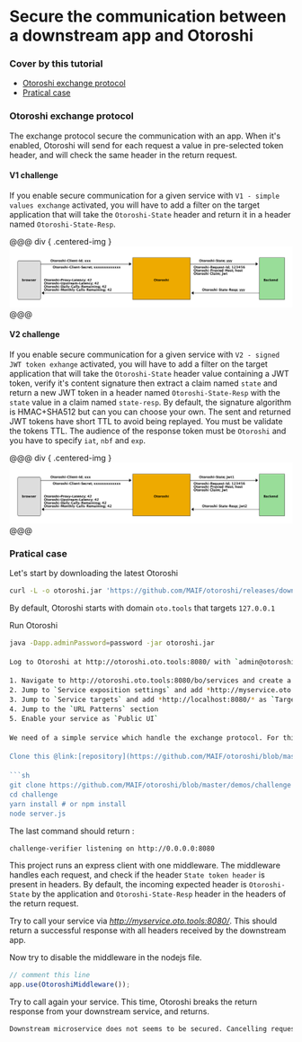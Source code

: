 # Secure the communication between a downstream app and Otoroshi

### Cover by this tutorial
- [Otoroshi exchange protocol](#otoroshi-exchange-protocol)
- [Pratical case](#pratical-case)

### Otoroshi exchange protocol

The exchange protocol secure the communication with an app. When it's enabled, Otoroshi will send for each request a value in pre-selected token header, and will check the same header in the return request.

#### V1 challenge

If you enable secure communication for a given service with `V1 - simple values exchange` activated, you will have to add a filter on the target application that will take the `Otoroshi-State` header and return it in a header named `Otoroshi-State-Resp`. 

@@@ div { .centered-img }
<img src="../imgs/exchange.png" />
@@@

#### V2 challenge

If you enable secure communication for a given service with `V2 - signed JWT token exhange` activated, you will have to add a filter on the target application that will take the `Otoroshi-State` header value containing a JWT token, verify it's content signature then extract a claim named `state` and return a new JWT token in a header named `Otoroshi-State-Resp` with the `state` value in a claim named `state-resp`. By default, the signature algorithm is HMAC+SHA512 but can you can choose your own. The sent and returned JWT tokens have short TTL to avoid being replayed. You must be validate the tokens TTL. The audience of the response token must be `Otoroshi` and you have to specify `iat`, `nbf` and `exp`.

@@@ div { .centered-img }
<img src="../imgs/exchange-2.png" />
@@@

### Pratical case

Let's start by downloading the latest Otoroshi
```sh
curl -L -o otoroshi.jar 'https://github.com/MAIF/otoroshi/releases/download/v1.5.0-dev/otoroshi.jar'
```

By default, Otoroshi starts with domain `oto.tools` that targets `127.0.0.1`

Run Otoroshi
```sh
java -Dapp.adminPassword=password -jar otoroshi.jar 

Log to Otoroshi at http://otoroshi.oto.tools:8080/ with `admin@otoroshi.io/password`

1. Navigate to http://otoroshi.oto.tools:8080/bo/services and create a new service
2. Jump to `Service exposition settings` and add *http://myservice.oto.tools* as `Exposed domain`
3. Jump to `Service targets` and add *http://localhost:8080/* as `Target 1`
4. Jump to the `URL Patterns` section
5. Enable your service as `Public UI`

We need of a simple service which handle the exchange protocol. For this tutorial, we'll use the following application, developed in NodeJS, which supports both versions of the exchange protocol.

Clone this @link:[repository](https://github.com/MAIF/otoroshi/blob/master/demos/challenge)) and run the installation of the dependencies.

```sh
git clone https://github.com/MAIF/otoroshi/blob/master/demos/challenge
cd challenge
yarn install # or npm install
node server.js
```

The last command should return : 

```sh
challenge-verifier listening on http://0.0.0.0:8080
```

This project runs an express client with one middleware. The middleware handles each request, and check if the header `State token header` is present in headers. By default, the incoming expected header is `Otoroshi-State` by the application and `Otoroshi-State-Resp` header in the headers of the return request. 

Try to call your service via *http://myservice.oto.tools:8080/*. This should return a successful response with all headers received by the downstream app. 

Now try to disable the middleware in the nodejs file. 

```js
// comment this line 
app.use(OtoroshiMiddleware());
```

Try to call again your service. This time, Otoroshi breaks the return response from your downstream service, and returns.

```sh
Downstream microservice does not seems to be secured. Cancelling request !
```